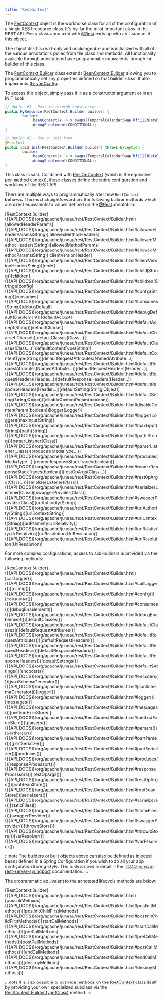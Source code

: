 ```yaml
---
title: "RestContext"
---
```


The [RestContext]({{API_DOCS}}/org/apache/juneau/rest/RestContext.html) object is the workhorse class for all of the
configuration of a single REST resource class.
It's by-far the most important class in the REST API.
Every class annotated with [@Rest]({{API_DOCS}}/org/apache/juneau/rest/annotation/Rest.html) ends up with an instance of this object.

The object itself is read-only and unchangeable and is initialized with all of the various annotations pulled from the
class and methods.
All functionality available through annotations have programmatic equivalents through the builder of this class.

The [RestContext.Builder]({{API_DOCS}}/org/apache/juneau/rest/RestContext/Builder.html) class extends [BeanContext.Builder]({{API_DOCS}}/org/apache/juneau/BeanContext/Builder.html) allowing you to programmatically set any properties defined on that builder class.
It also implements [ServletConfig]({{API_DOCS}}/jakarta/servlet/ServletConfig.html).

To access this object, simply pass it in as a constructor argument or in an INIT hook:

```java
// Option #1 - Pass in through constructor.
public MyResource(RestContext.Builder builder) {
        builder
            .beanContext(x -> x.swaps(TemporalCalendarSwap.Rfc1123DateTime.class))
            .debugEnablement(CONDITIONAL);
}

// Option #2 - Use an init hook.
@RestInit
public void init(RestContext.Builder builder) throws Exception {
        builder
            .beanContext(x -> x.swaps(TemporalCalendarSwap.Rfc1123DateTime.class))
            .debugEnablement(CONDITIONAL);
}
```

This class is vast.
Combined with [RestOpContext]({{API_DOCS}}/org/apache/juneau/rest/RestOpContext.html) (which is the equivalent
per-method context), these classes define the entire configuration and workflow of the REST API.

There are multiple ways to programmatically alter how `RestContext` behaves.
The most straightforward are the following builder methods which are direct equivalents to values defined on the [@Rest]({{API_DOCS}}/org/apache/juneau/rest/annotation/Rest.html) annotation:

<tree>
<node-0><java-class>[RestContext.Builder]({{API_DOCS}}/org/apache/juneau/rest/RestContext/Builder.html)</java-class></node-0>
<node-1><javac-method>[allowedHeaderParams]({{API_DOCS}}/org/apache/juneau/rest/RestContext/Builder.html#allowedHeaderParams(String))</javac-method><javac-method>[allowedMethodHeaders]({{API_DOCS}}/org/apache/juneau/rest/RestContext/Builder.html#allowedMethodHeaders(String))</javac-method><javac-method>[allowedMethodParams]({{API_DOCS}}/org/apache/juneau/rest/RestContext/Builder.html#allowedMethodParams(String))</javac-method><javac-method>[clientVersionHeader]({{API_DOCS}}/org/apache/juneau/rest/RestContext/Builder.html#clientVersionHeader(String))</javac-method><javac-method>[child]({{API_DOCS}}/org/apache/juneau/rest/RestContext/Builder.html#child(String))</javac-method><javac-method>[children]({{API_DOCS}}/org/apache/juneau/rest/RestContext/Builder.html#children(String))</javac-method><javac-method>[config]({{API_DOCS}}/org/apache/juneau/rest/RestContext/Builder.html#config(String))</javac-method><javac-method>[consumes]({{API_DOCS}}/org/apache/juneau/rest/RestContext/Builder.html#consumes(String))</javac-method><javac-method>[debugDefault]({{API_DOCS}}/org/apache/juneau/rest/RestContext/Builder.html#debugDefault(Enablement))</javac-method><javac-method>[defaultAccept]({{API_DOCS}}/org/apache/juneau/rest/RestContext/Builder.html#defaultAccept(String))</javac-method><javac-method>[defaultCharset]({{API_DOCS}}/org/apache/juneau/rest/RestContext/Builder.html#defaultCharset(Charset))</javac-method><javac-method>[defaultClasses(Class...)]({{API_DOCS}}/org/apache/juneau/rest/RestContext/Builder.html#defaultClasses(Class...))</javac-method><javac-method>[defaultContentType(String)]({{API_DOCS}}/org/apache/juneau/rest/RestContext/Builder.html#defaultContentType(String))</javac-method><javac-method>[defaultRequestAttributes(NamedAttribute...)]({{API_DOCS}}/org/apache/juneau/rest/RestContext/Builder.html#defaultRequestAttributes(NamedAttribute...))</javac-method><javac-method>[defaultRequestHeaders(Header...)]({{API_DOCS}}/org/apache/juneau/rest/RestContext/Builder.html#defaultRequestHeaders(Header...))</javac-method><javac-method>[defaultResponseHeaders(Header...)]({{API_DOCS}}/org/apache/juneau/rest/RestContext/Builder.html#defaultResponseHeaders(Header...))</javac-method><javac-method>[defaultSetting(String,Object)]({{API_DOCS}}/org/apache/juneau/rest/RestContext/Builder.html#defaultSetting(String,Object))</javac-method><javac-method>[disableContentParam(boolean)]({{API_DOCS}}/org/apache/juneau/rest/RestContext/Builder.html#disableContentParam(boolean))</javac-method><javac-method>[logger(Logger)]({{API_DOCS}}/org/apache/juneau/rest/RestContext/Builder.html#logger(Logger))</javac-method><javac-method>[maxInput(String)]({{API_DOCS}}/org/apache/juneau/rest/RestContext/Builder.html#maxInput(String))</javac-method><javac-method>[path(String)]({{API_DOCS}}/org/apache/juneau/rest/RestContext/Builder.html#path(String))</javac-method><javac-method>[parserListener(Class)]({{API_DOCS}}/org/apache/juneau/rest/RestContext/Builder.html#parserListener(Class))</javac-method><javac-method>[produces(MediaType...)]({{API_DOCS}}/org/apache/juneau/rest/RestContext/Builder.html#produces(MediaType...))</javac-method><javac-method>[renderResponseStackTraces(boolean)]({{API_DOCS}}/org/apache/juneau/rest/RestContext/Builder.html#renderResponseStackTraces(boolean))</javac-method><javac-method>[restOpArgs(Class...)]({{API_DOCS}}/org/apache/juneau/rest/RestContext/Builder.html#restOpArgs(Class...))</javac-method><javac-method>[serializerListener(Class)]({{API_DOCS}}/org/apache/juneau/rest/RestContext/Builder.html#serializerListener(Class))</javac-method><javac-method>[swaggerProvider(Class)]({{API_DOCS}}/org/apache/juneau/rest/RestContext/Builder.html#swaggerProvider(Class))</javac-method><javac-method>[uriAuthority(String)]({{API_DOCS}}/org/apache/juneau/rest/RestContext/Builder.html#uriAuthority(String))</javac-method><javac-method>[uriContext(String)]({{API_DOCS}}/org/apache/juneau/rest/RestContext/Builder.html#uriContext(String))</javac-method><javac-method>[uriRelativity(UriRelativity)]({{API_DOCS}}/org/apache/juneau/rest/RestContext/Builder.html#uriRelativity(UriRelativity))</javac-method><javac-method>[uriResolution(UriResolution)]({{API_DOCS}}/org/apache/juneau/rest/RestContext/Builder.html#uriResolution(UriResolution))</javac-method></node-1>
</tree>

For more complex configurations, access to sub-builders is provided via the following methods:

<tree>
<node-0><java-class>[RestContext.Builder]({{API_DOCS}}/org/apache/juneau/rest/RestContext/Builder.html)</java-class></node-0>
<node-1><javac-method>[callLogger()]({{API_DOCS}}/org/apache/juneau/rest/RestContext/Builder.html#callLogger())</javac-method><javac-method>[config()]({{API_DOCS}}/org/apache/juneau/rest/RestContext/Builder.html#config())</javac-method><javac-method>[consumes()]({{API_DOCS}}/org/apache/juneau/rest/RestContext/Builder.html#consumes())</javac-method><javac-method>[debugEnablement()]({{API_DOCS}}/org/apache/juneau/rest/RestContext/Builder.html#debugEnablement())</javac-method><javac-method>[defaultClasses()]({{API_DOCS}}/org/apache/juneau/rest/RestContext/Builder.html#defaultClasses())</javac-method><javac-method>[defaultRequestAttributes()]({{API_DOCS}}/org/apache/juneau/rest/RestContext/Builder.html#defaultRequestAttributes())</javac-method><javac-method>[defaultRequestHeaders()]({{API_DOCS}}/org/apache/juneau/rest/RestContext/Builder.html#defaultRequestHeaders())</javac-method><javac-method>[defaultResponseHeaders()]({{API_DOCS}}/org/apache/juneau/rest/RestContext/Builder.html#defaultResponseHeaders())</javac-method><javac-method>[defaultSettings()]({{API_DOCS}}/org/apache/juneau/rest/RestContext/Builder.html#defaultSettings())</javac-method><javac-method>[encoders()]({{API_DOCS}}/org/apache/juneau/rest/RestContext/Builder.html#encoders())</javac-method><javac-method>[jsonSchemaGenerator()]({{API_DOCS}}/org/apache/juneau/rest/RestContext/Builder.html#jsonSchemaGenerator())</javac-method><javac-method>[logger()]({{API_DOCS}}/org/apache/juneau/rest/RestContext/Builder.html#logger())</javac-method><javac-method>[messages()]({{API_DOCS}}/org/apache/juneau/rest/RestContext/Builder.html#messages())</javac-method><javac-method>[methodExecStore()]({{API_DOCS}}/org/apache/juneau/rest/RestContext/Builder.html#methodExecStore())</javac-method><javac-method>[parsers()]({{API_DOCS}}/org/apache/juneau/rest/RestContext/Builder.html#parsers())</javac-method><javac-method>[partParser()]({{API_DOCS}}/org/apache/juneau/rest/RestContext/Builder.html#partParser())</javac-method><javac-method>[partSerializer()]({{API_DOCS}}/org/apache/juneau/rest/RestContext/Builder.html#partSerializer())</javac-method><javac-method>[produces()]({{API_DOCS}}/org/apache/juneau/rest/RestContext/Builder.html#produces())</javac-method><javac-method>[responseProcessors()]({{API_DOCS}}/org/apache/juneau/rest/RestContext/Builder.html#responseProcessors())</javac-method><javac-method>[restOpArgs()]({{API_DOCS}}/org/apache/juneau/rest/RestContext/Builder.html#restOpArgs())</javac-method><javac-method>[rootBeanStore()]({{API_DOCS}}/org/apache/juneau/rest/RestContext/Builder.html#rootBeanStore())</javac-method><javac-method>[serializers()]({{API_DOCS}}/org/apache/juneau/rest/RestContext/Builder.html#serializers())</javac-method><javac-method>[staticFiles()]({{API_DOCS}}/org/apache/juneau/rest/RestContext/Builder.html#staticFiles())</javac-method><javac-method>[swaggerProvider()]({{API_DOCS}}/org/apache/juneau/rest/RestContext/Builder.html#swaggerProvider())</javac-method><javac-method>[thrownStore()]({{API_DOCS}}/org/apache/juneau/rest/RestContext/Builder.html#thrownStore())</javac-method><javac-method>[varResolver()]({{API_DOCS}}/org/apache/juneau/rest/RestContext/Builder.html#varResolver())</javac-method></node-1>
</tree>

:::note
The builders or built objects above can also be defined as injected beans defined in a Spring Configuration if you wish
to do all your app configuration Spring-style.
This is described in detail in the [TODO-juneau-rest-server-springboot](..) documentation.
:::

The programmatic equivalent to the annotated lifecycle methods are below:

<tree>
<node-0><java-class>[RestContext.Builder]({{API_DOCS}}/org/apache/juneau/rest/RestContext/Builder.html)</java-class></node-0>
<node-1><javac-method>[postInitMethods]({{API_DOCS}}/org/apache/juneau/rest/RestContext/Builder.html#postInitMethods())</javac-method><javac-method>[postInitChildFirstMethods]({{API_DOCS}}/org/apache/juneau/rest/RestContext/Builder.html#postInitChildFirstMethods())</javac-method><javac-method>[startCallMethods]({{API_DOCS}}/org/apache/juneau/rest/RestContext/Builder.html#startCallMethods())</javac-method><javac-method>[preCallMethods]({{API_DOCS}}/org/apache/juneau/rest/RestContext/Builder.html#preCallMethods())</javac-method><javac-method>[postCallMethods]({{API_DOCS}}/org/apache/juneau/rest/RestContext/Builder.html#postCallMethods())</javac-method><javac-method>[endCallMethods]({{API_DOCS}}/org/apache/juneau/rest/RestContext/Builder.html#endCallMethods())</javac-method><javac-method>[destroyMethods]({{API_DOCS}}/org/apache/juneau/rest/RestContext/Builder.html#destroyMethods())</javac-method></node-1>
</tree>

:::note
It is also possible to override methods on the [RestContext]({{API_DOCS}}/org/apache/juneau/rest/RestContext.html) class
itself by providing your own specialized subclass via the [RestContext.Builder.type(Class)]({{API_DOCS}}/org/apache/juneau/rest/RestContext/Builder.html#type(Class)) method.
:::